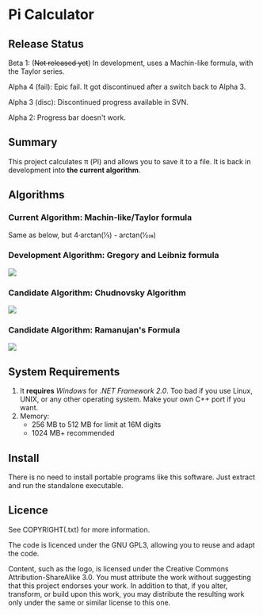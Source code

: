 # Pi Calculator

## Release Status

Beta 1: (~~Not released yet~~) In development, uses a Machin-like formula, with the Taylor series.

Alpha 4 (fail): Epic fail. It got discontinued after a switch back to Alpha 3.

Alpha 3 (disc): Discontinued progress available in SVN.

Alpha 2: Progress bar doesn't work.

## Summary

This project calculates π (PI) and allows you to save it to a file. It is back in development into **the current algorithm**.

## Algorithms

### Current Algorithm: Machin-like/Taylor formula

Same as below, but 4·arctan(1⁄5) - arctan(1⁄239)

### Development Algorithm: Gregory and Leibniz formula

![](http://chart.googleapis.com/chart?cht=tx&chs=80&chl=%5Cpi%20%3D%204%20%5Ccdot%20%5Carctan1%20%3D%204%20-%20%5Cfrac%7B4%20%5E%203%7D3%20%2B%20%5Cfrac%7B4%20%5E%205%7D3%20-%20%5Cfrac%7B4%20%5E%207%7D3%20%2B%20%5Cldots%20%3D%20%5Csum%5E%5Cinfty_%7Bk%3D1%7D%20%5Cfrac%7B2%20%5Ccdot%20(-1)%20%5E%20%7Bk%20%2B%201%7D%7D%7Bk-0.5%7D&.png)

### Candidate Algorithm: Chudnovsky Algorithm

![](https://chart.apis.google.com/chart?cht=tx&chs=80&chl=%5Cfrac%7B1%7D%7B%5Cpi%7D%20%3D%2012%20%5Csum%5E%5Cinfty_%7Bk%3D0%7D%20%5Cfrac%7B(-1)%5Ek%20(6k)!%20(13591409%20%2B%20545140134k)%7D%7B(3k)!(k!)%5E3%20640320%5E%7B3k%20%2B%203%2F2%7D%7D&.png)

### Candidate Algorithm: Ramanujan's Formula

![](https://chart.apis.google.com/chart?cht=tx&chs=105&chl=%5Cfrac%7B1%7D%7B%5Cpi%7D%20%3D%20%5Cfrac%7B2%5Csqrt%7B2%7D%7D%7B9801%7D%20%5Csum%5E%5Cinfty_%7Bk%3D0%7D%20%5Cfrac%7B(4k)!%20(1103%20%2B%2026390k)%7D%7B(k!%5C%20%5Ccdot%5C%20396%5Ek)%5E4%7D&.png)

## System Requirements

1. It **requires** _Windows_ for _.NET Framework 2.0_. Too bad if you use Linux, UNIX, or any other operating system. Make your own C++ port if you want.
1. Memory:
    - 256 MB to 512 MB for limit at 16M digits
    - 1024 MB+ recommended

## Install

There is no need to install portable programs like this software. Just extract and run the standalone executable.

## Licence

See COPYRIGHT(.txt) for more information.

The code is licenced under the GNU GPL3, allowing you to reuse and adapt the code.

Content, such as the logo, is licensed under the Creative Commons Attribution-ShareAlike 3.0. You must attribute the work without suggesting that this project endorses your work. In addition to that, if you alter, transform, or build upon this work, you may distribute the resulting work only under the same or similar license to this one.
